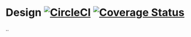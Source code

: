 # Design [![CircleCI](https://circleci.com/gh/jsjitsudotcom/feeds.design/tree/master.svg?style=svg)](https://circleci.com/gh/jsjitsudotcom/feeds.design/tree/master) [![Coverage Status](https://coveralls.io/repos/github/jsjitsudotcom/feeds.design/badge.svg?branch=master)](https://coveralls.io/github/jsjitsudotcom/feeds.design?branch=master)

..